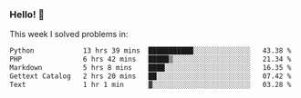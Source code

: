 ### Hello! 👋

This week I solved problems in:

<!--START_SECTION:waka-->

```txt
Python            13 hrs 39 mins  ███████████░░░░░░░░░░░░░░   43.38 %
PHP               6 hrs 42 mins   █████▒░░░░░░░░░░░░░░░░░░░   21.34 %
Markdown          5 hrs 8 mins    ████░░░░░░░░░░░░░░░░░░░░░   16.35 %
Gettext Catalog   2 hrs 20 mins   ██░░░░░░░░░░░░░░░░░░░░░░░   07.42 %
Text              1 hr 1 min      ▓░░░░░░░░░░░░░░░░░░░░░░░░   03.28 %
```

<!--END_SECTION:waka-->
